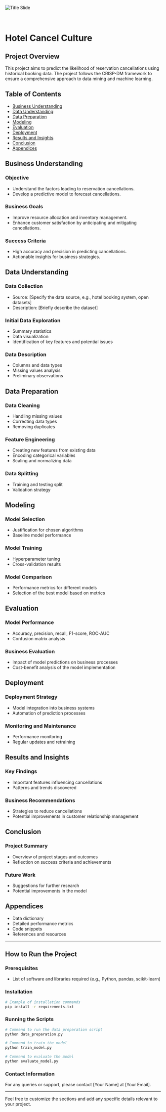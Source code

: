 ![Title Slide](./img/title.png)
</br>
</br>
</br>

# Hotel Cancel Culture

## Project Overview

This project aims to predict the likelihood of reservation cancellations using historical booking data. The project follows the CRISP-DM framework to ensure a comprehensive approach to data mining and machine learning.

## Table of Contents

- [Business Understanding](#business-understanding)
- [Data Understanding](#data-understanding)
- [Data Preparation](#data-preparation)
- [Modeling](#modeling)
- [Evaluation](#evaluation)
- [Deployment](#deployment)
- [Results and Insights](#results-and-insights)
- [Conclusion](#conclusion)
- [Appendices](#appendices)

## Business Understanding

### Objective

- Understand the factors leading to reservation cancellations.
- Develop a predictive model to forecast cancellations.

### Business Goals

- Improve resource allocation and inventory management.
- Enhance customer satisfaction by anticipating and mitigating cancellations.

### Success Criteria

- High accuracy and precision in predicting cancellations.
- Actionable insights for business strategies.

## Data Understanding

### Data Collection

- Source: [Specify the data source, e.g., hotel booking system, open datasets]
- Description: [Briefly describe the dataset]

### Initial Data Exploration

- Summary statistics
- Data visualization
- Identification of key features and potential issues

### Data Description

- Columns and data types
- Missing values analysis
- Preliminary observations

## Data Preparation

### Data Cleaning

- Handling missing values
- Correcting data types
- Removing duplicates

### Feature Engineering

- Creating new features from existing data
- Encoding categorical variables
- Scaling and normalizing data

### Data Splitting

- Training and testing split
- Validation strategy

## Modeling

### Model Selection

- Justification for chosen algorithms
- Baseline model performance

### Model Training

- Hyperparameter tuning
- Cross-validation results

### Model Comparison

- Performance metrics for different models
- Selection of the best model based on metrics

## Evaluation

### Model Performance

- Accuracy, precision, recall, F1-score, ROC-AUC
- Confusion matrix analysis

### Business Evaluation

- Impact of model predictions on business processes
- Cost-benefit analysis of the model implementation

## Deployment

### Deployment Strategy

- Model integration into business systems
- Automation of prediction processes

### Monitoring and Maintenance

- Performance monitoring
- Regular updates and retraining

## Results and Insights

### Key Findings

- Important features influencing cancellations
- Patterns and trends discovered

### Business Recommendations

- Strategies to reduce cancellations
- Potential improvements in customer relationship management

## Conclusion

### Project Summary

- Overview of project stages and outcomes
- Reflection on success criteria and achievements

### Future Work

- Suggestions for further research
- Potential improvements in the model

## Appendices

- Data dictionary
- Detailed performance metrics
- Code snippets
- References and resources

---

## How to Run the Project

### Prerequisites

- List of software and libraries required (e.g., Python, pandas, scikit-learn)

### Installation

```bash
# Example of installation commands
pip install -r requirements.txt
```

### Running the Scripts

```bash
# Command to run the data preparation script
python data_preparation.py

# Command to train the model
python train_model.py

# Command to evaluate the model
python evaluate_model.py
```

### Contact Information

For any queries or support, please contact [Your Name] at [Your Email].

---

Feel free to customize the sections and add any specific details relevant to your project.